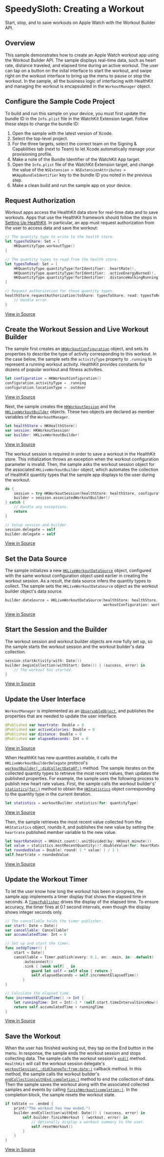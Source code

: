 # SpeedySloth: Creating a Workout

Start, stop, and to save workouts on Apple Watch with the Workout Builder API.

## Overview

This sample demonstrates how to create an Apple Watch workout app using the Workout Builder API. The sample displays real-time data, such as heart rate, distance traveled, and elapsed time during an active workout. The user can tap on a button on the inital interface to start the workout, and swipe right on the workout interface to bring up the menu to pause or stop the workout. In the sample, all the business logic of interfacing with HealthKit and managing the workout is encapsulated in the `WorkoutManager` object.

## Configure the Sample Code Project

To build and run this sample on your device, you must first update the bundle ID in the `Info.plist` file in the WatchKit Extension target. Follow these steps to change the bundle ID:

1. Open the sample with the latest version of Xcode.
2. Select the top-level project.
3. For the three targets, select the correct team on the Signing & Capabilities tab (next to Team) to let Xcode automatically manage your provisioning profile. 
4. Make a note of the Bundle Identifier of the WatchKit App target.
5. Open the `Info.plist` file of the WatchKit Extension target, and change the value of the `NSExtension > NSExtensionAttributes > WKAppBundleIdentifier` key to the bundle ID you noted in the previous step.
6. Make a clean build and run the sample app on your device. 

## Request Authorization

Workout apps access the HealthKit data store for real-time data and to save workouts. Apps that use the HealthKit framework should follow the steps in [Setting Up HealthKit](https://developer.apple.com/documentation/healthkit/setting_up_healthkit). In particular, an app must request authorization from the user to access data and save the workout:
``` swift
// The quantity type to write to the health store.
let typesToShare: Set = [
    HKQuantityType.workoutType()
]

// The quantity types to read from the health store.
let typesToRead: Set = [
    HKQuantityType.quantityType(forIdentifier: .heartRate)!,
    HKQuantityType.quantityType(forIdentifier: .activeEnergyBurned)!,
    HKQuantityType.quantityType(forIdentifier: .distanceWalkingRunning)!
]

// Request authorization for those quantity types.
healthStore.requestAuthorization(toShare: typesToShare, read: typesToRead) { (success, error) in
    // Handle error.
}
```
[View in Source](x-source-tag://RequestAuthorization)

## Create the Workout Session and Live Workout Builder
The sample first creates an [`HKWorkoutConfiguration`]( https://developer.apple.com/documentation/healthkit/hkworkoutconfiguration ) object, and sets its properties to describe the type of activity corresponding to this workout. In the case below, the sample sets the `activityType` property to `.running` to represent a running workout activity. HealthKit provides constants for dozens of popular workout and fitness activities.
``` swift
let configuration = HKWorkoutConfiguration()
configuration.activityType = .running
configuration.locationType = .outdoor
```
[View in Source](x-source-tag://WorkoutConfiguration)

Next, the sample creates the [`HKWorkoutSession`]( https://developer.apple.com/documentation/healthkit/hkworkoutsession ) and the [`HKLiveWorkoutBuilder`]( https://developer.apple.com/documentation/healthkit/hkliveworkoutbuilder ) objects. These two objects are declared as member variables of the `WorkoutManager`. 
``` swift
let healthStore = HKHealthStore()
var session: HKWorkoutSession!
var builder: HKLiveWorkoutBuilder!
```
[View in Source](x-source-tag://DeclareSessionBuilder)

The workout session is required in order to save a workout in the HealthKit store. This initialization throws an exception when the workout configuration parameter is invalid. Then, the sample asks the workout session object for the associated `HKLiveWorkoutBuilder` object, which automates the collection of HealthKit quantity types that the sample app displays to the user during the workout.
``` swift
do {
    session = try HKWorkoutSession(healthStore: healthStore, configuration: self.workoutConfiguration())
    builder = session.associatedWorkoutBuilder()
} catch {
    // Handle any exceptions.
    return
}

// Setup session and builder.
session.delegate = self
builder.delegate = self
```
[View in Source](x-source-tag://CreateWorkout)

## Set the Data Source
The sample initializes a new [`HKLiveWorkoutDataSource`]( https://developer.apple.com/documentation/healthkit/hkliveworkoutdatasource ) object, configured with the same workout configuration object used earlier in creating the workout session. As a result, the data source infers the quantity types to collect. The sample sets the `HKLiveWorkoutDataSource` object as the workout builder object's data source. 
``` swift
builder.dataSource = HKLiveWorkoutDataSource(healthStore: healthStore,
                                             workoutConfiguration: workoutConfiguration())
```
[View in Source](x-source-tag://SetDataSource)

## Start the Session and the Builder
The workout session and workout builder objects are now fully set up, so the sample starts the workout session and the workout builder's data collection.
``` swift
session.startActivity(with: Date())
builder.beginCollection(withStart: Date()) { (success, error) in
    // The workout has started.
}
```
[View in Source](x-source-tag://StartSession)

## Update the User Interface
`WorkoutManager` is implemented as an [`ObservableObject`](https://developer.apple.com/documentation/combine/observableobject), and publishes the properties that are needed to update the user interface.
``` swift
@Published var heartrate: Double = 0
@Published var activeCalories: Double = 0
@Published var distance: Double = 0
@Published var elapsedSeconds: Int = 0
```
[View in Source](x-source-tag://Publishers)

When HealthKit has new quantities available, it calls the `HKLiveWorkoutBuilderDelegate` protocol's [`workoutBuilder(_:didCollectDataOf:)`]( https://developer.apple.com/documentation/healthkit/hkliveworkoutbuilderdelegate/2962897-workoutbuilder ) method. The sample iterates on the collected quantity types to retrieve the most recent values, then updates the published properties. For example, the sample uses the following process to publish new heart rate values. First, the sample calls the workout builder's' [`statistics(for:)`]( https://developer.apple.com/documentation/healthkit/hkworkoutbuilder/2962922-statistics ) method to obtain the  [`HKStatistics`]( https://developer.apple.com/documentation/healthkit/hkstatistics  ) object corresponding to the quantity type in the current iteration.
``` swift
let statistics = workoutBuilder.statistics(for: quantityType)
```
[View in Source](x-source-tag://GetStatistics)

Then, the sample retrieves the most recent value collected from the `HKStatistics` object, rounds it, and publishes the new value by setting the `heartrate` published member variable to the new value.
``` swift
let heartRateUnit = HKUnit.count().unitDivided(by: HKUnit.minute())
let value = statistics.mostRecentQuantity()?.doubleValue(for: heartRateUnit)
let roundedValue = Double( round( 1 * value! ) / 1 )
self.heartrate = roundedValue
```
[View in Source](x-source-tag://SetLabel)

## Update the Workout Timer
To let the user know how long the workout has been in progress, the sample app implements a timer display that shows the elapsed time in seconds. A [`TimerPublisher`](https://developer.apple.com/documentation/foundation/timer/timerpublisher) drives the display of the elapsed time. To ensure accuracy, the timer fires at 0.1 second intervals, even though the display shows integer seconds only. 
``` swift
// The cancellable holds the timer publisher.
var start: Date = Date()
var cancellable: Cancellable?
var accumulatedTime: Int = 0

// Set up and start the timer.
func setUpTimer() {
    start = Date()
    cancellable = Timer.publish(every: 0.1, on: .main, in: .default)
        .autoconnect()
        .sink { [weak self] _ in
            guard let self = self else { return }
            self.elapsedSeconds = self.incrementElapsedTime()
        }
}

// Calculate the elapsed time.
func incrementElapsedTime() -> Int {
    let runningTime: Int = Int(-1 * (self.start.timeIntervalSinceNow))
    return self.accumulatedTime + runningTime
}
```
[View in Source](x-source-tag://TimerSetup)

## Save the Workout
When the user has finished working out, they tap on the End button in the menu. In response, the sample ends the workout session and stops collecting data. The sample calls the workout session's [`end()`](https://developer.apple.com/documentation/healthkit/hkworkoutsession/2962932-end) method. `HealthKit` will call the workout session delegate's [`workoutSession(_:didChangeTo:from:date:)`](https://developer.apple.com/documentation/healthkit/hkworkoutsessiondelegate/1627958-workoutsession) callback method. In this method, the sample calls the workout builder's [`endCollection(withEnd:completion:)`]( https://developer.apple.com/documentation/healthkit/hkworkoutbuilder/3000762-endcollection ) method to end the collection of data. Then the sample saves the workout along with the associated collected samples and events by calling [`finishWorkout(completion:)`]( https://developer.apple.com/documentation/healthkit/hkworkoutbuilder/3000764-finishworkout ). In the completion block, the sample resets the workout state.
``` swift
if toState == .ended {
    print("The workout has now ended.")
    builder.endCollection(withEnd: Date()) { (success, error) in
        self.builder.finishWorkout { (workout, error) in
            // Optionally display a workout summary to the user.
            self.resetWorkout()
        }
    }
}
```
[View in Source](x-source-tag://SaveWorkout)
